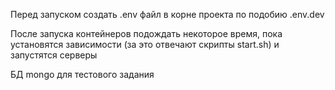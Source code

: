 Перед запуском создать .env файл в корне проекта по подобию .env.dev

После запуска контейнеров подождать некоторое время, пока установятся зависимости (за это отвечают скрипты start.sh) 
и запустятся серверы

БД mongo для тестового задания